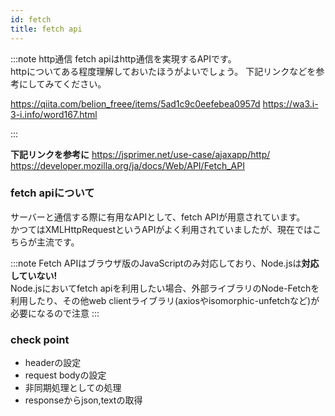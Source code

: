 ```yaml
---
id: fetch
title: fetch api
---
```


:::note http通信
fetch apiはhttp通信を実現するAPIです。  
httpについてある程度理解しておいたほうがよいでしょう。
下記リンクなどを参考にしてみてください。

https://qiita.com/belion_freee/items/5ad1c9c0eefebea0957d
https://wa3.i-3-i.info/word167.html

:::

**下記リンクを参考に**
https://jsprimer.net/use-case/ajaxapp/http/
https://developer.mozilla.org/ja/docs/Web/API/Fetch_API


### fetch apiについて
サーバーと通信する際に有用なAPIとして、fetch APIが用意されています。  
かつてはXMLHttpRequestというAPIがよく利用されていましたが、現在ではこちらが主流です。  

:::note
Fetch APIはブラウザ版のJavaScriptのみ対応しており、Node.jsは**対応していない!**  
Node.jsにおいてfetch apiを利用したい場合、外部ライブラリのNode-Fetchを利用したり、その他web clientライブラリ(axiosやisomorphic-unfetchなど)が必要になるので注意
:::

### check point
- headerの設定
- request bodyの設定
- 非同期処理としての処理
- responseからjson,textの取得